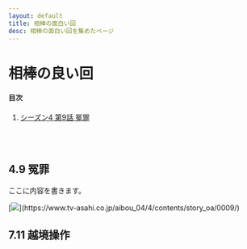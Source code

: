 ```yaml
---
layout: default
title: 相棒の面白い回
desc: 相棒の面白い回を集めたページ
---
```


# 相棒の良い回

#### 目次
1. [シーズン4 第9話 冤罪](#4.9-冤罪)

<br><br>


## 4.9 冤罪
ここに内容を書きます。

[![](https://douga.tv-asahi.co.jp/uploads/attachment/file/171370/98c40ad8-a47f-4d9e-b2db-038d71bef939.)](https://www.tv-asahi.co.jp/aibou_04/4/contents/story_oa/0009/)

## 7.11 越境操作
